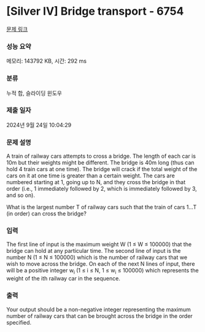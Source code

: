 # [Silver IV] Bridge transport - 6754 

[문제 링크](https://www.acmicpc.net/problem/6754) 

### 성능 요약

메모리: 143792 KB, 시간: 292 ms

### 분류

누적 합, 슬라이딩 윈도우

### 제출 일자

2024년 9월 24일 10:04:29

### 문제 설명

<p>A train of railway cars attempts to cross a bridge. The length of each car is 10m but their weights might be different. The bridge is 40m long (thus can hold 4 train cars at one time). The bridge will crack if the total weight of the cars on it at one time is greater than a certain weight. The cars are numbered starting at 1, going up to N, and they cross the bridge in that order (i.e., 1 immediately followed by 2, which is immediately followed by 3, and so on).</p>

<p>What is the largest number T of railway cars such that the train of cars 1...T (in order) can cross the bridge?</p>

### 입력 

 <p>The first line of input is the maximum weight W (1 ≤ W ≤ 100000) that the bridge can hold at any particular time. The second line of input is the number N (1 ≤ N ≤ 100000) which is the number of railway cars that we wish to move across the bridge. On each of the next N lines of input, there will be a positive integer w<sub>i</sub> (1 ≤ i ≤ N, 1 ≤ w<sub>i</sub> ≤ 100000) which represents the weight of the ith railway car in the sequence.</p>

### 출력 

 <p>Your output should be a non-negative integer representing the maximum number of railway cars that can be brought across the bridge in the order specified.</p>

